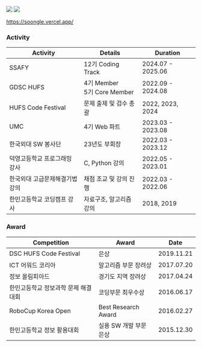 <a href="https://www.instagram.com/s00ngle/"><img src="https://img.shields.io/badge/Instagram-E4405F?style=flat-square&logo=Instagram&logoColor=white&link=https://www.instagram.com/s00ngle/"/></a>
<a href="https://www.youtube.com/@soongle/"><img src="https://img.shields.io/badge/Youtube-ff0000?style=flat-square&logo=youtube&link=https://www.youtube.com/c/kyleschool"></a>

<!--
<img src="https://noonnucc-production.sfo2.cdn.digitaloceanspaces.com/202308/1692878523978236.jpeg" style="width:700px;">
-->
https://soongle.vercel.app/

<!-- -->
### Activity

| **Activity**                          | **Details**                     | **Duration**      |
|---------------------------------------|---------------------------------|-------------------|
| SSAFY                                 | 12기 Coding Track               | 2024.07 - 2025.06 |
| GDSC HUFS                             | 4기 Member <br> 5기 Core Member | 2022.09 - 2024.08 |
| HUFS Code Festival                    | 문제 출제 및 검수 총괄           | 2022, 2023, 2024  |
| UMC                                   | 4기 Web 파트                    | 2023.03 - 2023.08 |
| 한국외대 SW 봉사단                     | 23년도 부회장                    | 2022.03 - 2023.12 |
| 덕영고등학교 프로그래밍 강사            | C, Python 강의                   | 2022.05 - 2023.01 |
| 한국외대 고급문제해결기법 강의          | 채점 조교 및 강의 진행            | 2022.03 - 2022.06 |
| 한민고등학교 코딩캠프 강사              | 자료구조, 알고리즘 강의           | 2018, 2019        |

### Award

| **Competition**                          | **Award**                          | **Date**      |
|---------------------------------------|---------------------------------|---------------|
| DSC HUFS Code Festival                | 은상                            | 2019.11.21    |
| ICT 어워드 코리아                      | 알고리즘 부문 장려상             | 2017.07.20    |
| 정보 올림피아드                        | 경기도 지역 장려상               | 2017.04.24    |
| 한민고등학교 정보과학 문제 해결 대회     | 코딩부문 최우수상                | 2016.06.17   |
| RoboCup Korea Open                    | Best Research Award             | 2016.02.27   |
| 한민고등학교 정보 활용대회              | 실용 SW 개발 부문 은상           | 2015.12.30    |
